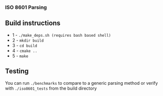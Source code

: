 ### ISO 8601 Parsing

## Build instructions
* 1 - ``` ./make_deps.sh (requires bash based shell) ```
* 2 - ``` mkdir build ```
* 3 - ``` cd build ```
* 4 - ``` cmake .. ```
* 5 - ``` make ```

## Testing
You can run ``` ./benchmarks ``` to compare to a generic parsing method or verify with ``` ./iso8601_tests ``` from the build directory
